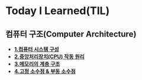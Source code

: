 # Today I Learned(TIL)

## 컴퓨터 구조(Computer Architecture)
- [**1.컴퓨터 시스템 구성**](https://github.com/YeongJae0114/TIL/blob/main/Computer%20Science/Computer%20Architecture%20/1.%20%EC%BB%B4%ED%93%A8%ED%84%B0%EC%9D%98%20%EA%B5%AC%EC%A1%B0.md)
- [**2.중앙처리장치(CPU) 작동 원리**](https://github.com/YeongJae0114/TIL/blob/main/Computer%20Science/Computer%20Architecture%20/2.%20%EC%A4%91%EC%95%99%EC%B2%98%EB%A6%AC%EC%9E%A5%EC%B9%98(CPU)%20%EC%9E%91%EB%8F%99%20%EC%9B%90%EB%A6%AC.md)
- [**3.메모리의 계층 구조**](https://github.com/YeongJae0114/TIL/blob/main/Computer%20Science/Computer%20Architecture%20/3.%20%EB%A9%94%EB%AA%A8%EB%A6%AC%EC%9D%98%20%EA%B3%84%EC%B8%B5%20%EA%B5%AC%EC%A1%B0.md)
- [**4.고정 소수점 & 부동 소수점**](https://github.com/YeongJae0114/TIL/blob/main/Computer%20Science/Computer%20Architecture%20/4.%20%EA%B3%A0%EC%A0%95%20%EC%86%8C%EC%88%98%EC%A0%90%20%26%20%EB%B6%80%EB%8F%99%20%EC%86%8C%EC%88%98%EC%A0%90.md)
